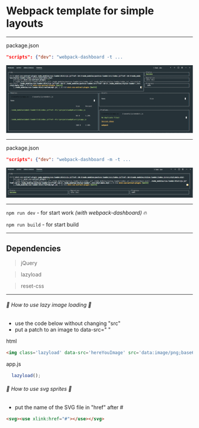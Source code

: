 #  Webpack template for simple layouts
----------
package.json 
```json
"scripts": {"dev": "webpack-dashboard -t ...
```
![screenshot webpack-dashboard -t](screenshot.png)

----------
package.json 
```json
"scripts": {"dev": "webpack-dashboard -m -t ...
```
![screenshot webpack-dashboard -m -t](screenshot2.png)

----------
```npm run dev``` - for start work <i>(with webpack-dashboard)</i> :fire:

```npm run build``` - for start build

----------

## Dependencies

>  jQuery

>  lazyload

>  reset-css

----------

###### 💬 How to use lazy image loading 💬
- use the code below without changing "src"
- put a patch to an image to data-src=" "

html
```html
<img class='lazyload' data-src='hereYouImage' src='data:image/png;base64,iVBORw0KGgoAAAANSUhEUgAAAAEAAAABCAQAAAC1HAwCAAAAC0lEQVR42mNkYAAAAAYAAjCB0C8AAAAASUVORK5CYII=' alt=''>
```
app.js
```javascript
  lazyload();
```


###### 💬 How to use svg sprites 💬
- put the name of the SVG file in "href" after #

```html
<svg><use xlink:href="#"></use></svg>
```
